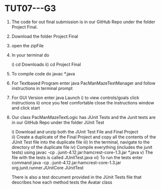 # TUT07---G3

1) The code for out final submission is in our GitHub Repo under the folder Project Final. 
2) Download the folder Project Final 
3) open the zipFile
4) In your terminal do

	i) cd Downloads
	ii) cd Project Final
	
5) To compile code do javac *.java
6) For Textbased Program enter java PacManMazeTextManager and follow instructions in terminal prompt
7) For GUI Version enter java Launch
	i) to view controls/goals click instructions
	ii) once you feel comfortable close the instructions window and click start

8) Our class PacManMazeTextLogic has JUnit Tests and the Junit tests are in our GitHub Repo under the folder JUnit Test

	i) Download and unzip both the JUnit Test File and Final Project	
	ii) Create a duplicate of the Final Project and copy all the contents of the JUnit Test file into the duplicate file
	iii) In the terminal, navigate to the directory of the duplicate file
	iv) Compile everything (includes the junit tests) using javac -cp .:junit-4.12.jar:hamcrest-core-1.3.jar *.java
	v) The file with the tests is called JUnitTest.java
	vi) To run the tests enter command java -cp .:junit-4.12.jar:hamcrest-core-1.3.jar org.junit.runner.JUnitCore JUnitTest
	
	There is also a test document provided in the JUnit Tests file that describes how each method tests the Avatar class

